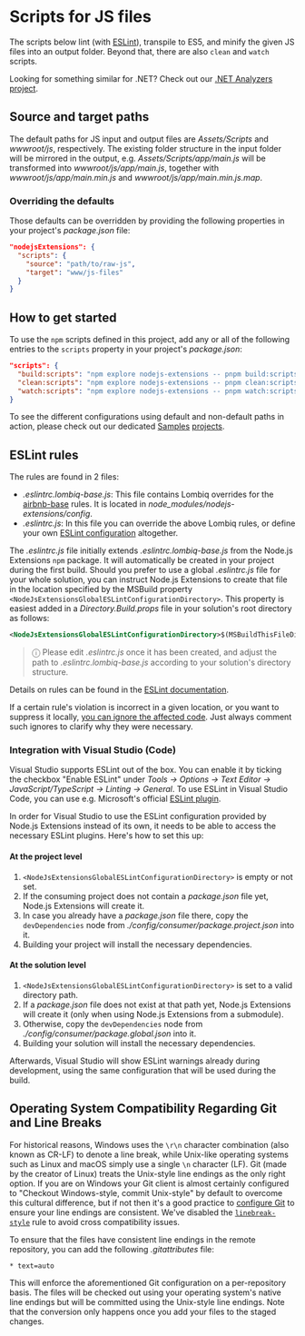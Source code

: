 # Scripts for JS files

The scripts below lint (with [ESLint](https://eslint.org/)), transpile to ES5, and minify the given JS files into an output folder. Beyond that, there are also `clean` and `watch` scripts.

Looking for something similar for .NET? Check out our [.NET Analyzers project](https://github.com/Lombiq/.NET-Analyzers).

## Source and target paths

The default paths for JS input and output files are _Assets/Scripts_ and _wwwroot/js_, respectively. The existing folder structure in the input folder will be mirrored in the output, e.g. _Assets/Scripts/app/main.js_ will be transformed into _wwwroot/js/app/main.js_, together with _wwwroot/js/app/main.min.js_ and _wwwroot/js/app/main.min.js.map_.

### Overriding the defaults

Those defaults can be overridden by providing the following properties in your project's _package.json_ file:

```json
"nodejsExtensions": {
  "scripts": {
    "source": "path/to/raw-js",
    "target": "www/js-files"
  }
}
```

## How to get started

To use the `npm` scripts defined in this project, add any or all of the following entries to the `scripts` property in your project's _package.json_:

```json
"scripts": {
  "build:scripts": "npm explore nodejs-extensions -- pnpm build:scripts",
  "clean:scripts": "npm explore nodejs-extensions -- pnpm clean:scripts",
  "watch:scripts": "npm explore nodejs-extensions -- pnpm watch:scripts",
}
```

To see the different configurations using default and non-default paths in action, please check out our dedicated [Samples](../../Lombiq.NodeJs.Extensions.Samples/Readme.md) [projects](../../Lombiq.NodeJs.Extensions.Samples.NuGet/Readme.md).

## ESLint rules

The rules are found in 2 files:

- _.eslintrc.lombiq-base.js_: This file contains Lombiq overrides for the [airbnb-base](https://www.npmjs.com/package/eslint-config-airbnb-base) rules. It is located in _node_modules/nodejs-extensions/config_.
- _.eslintrc.js_: In this file you can override the above Lombiq rules, or define your own [ESLint configuration](https://eslint.org/docs/latest/user-guide/configuring/configuration-files) altogether.

The _.eslintrc.js_ file initially extends _.eslintrc.lombiq-base.js_ from the Node.js Extensions `npm` package. It will automatically be created in your project during the first build. Should you prefer to use a global _.eslintrc.js_ file for your whole solution, you can instruct Node.js Extensions to create that file in the location specified by the MSBuild property `<NodeJsExtensionsGlobalESLintConfigurationDirectory>`. This property is easiest added in a _Directory.Build.props_ file in your solution's root directory as follows:

```xml
<NodeJsExtensionsGlobalESLintConfigurationDirectory>$(MSBuildThisFileDirectory)</NodeJsExtensionsGlobalESLintConfigurationDirectory>
```

> ⓘ Please edit _.eslintrc.js_ once it has been created, and adjust the path to _.eslintrc.lombiq-base.js_ according to your solution's directory structure.

Details on rules can be found in the [ESLint documentation](https://eslint.org/docs/latest/rules/).

If a certain rule's violation is incorrect in a given location, or you want to suppress it locally, [you can ignore the affected code](https://eslint.org/docs/latest/user-guide/configuring/rules). Just always comment such ignores to clarify why they were necessary.

### Integration with Visual Studio (Code)

Visual Studio supports ESLint out of the box. You can enable it by ticking the checkbox "Enable ESLint" under _Tools → Options → Text Editor → JavaScript/TypeScript → Linting → General_. To use ESLint in Visual Studio Code, you can use e.g. Microsoft's official [ESLint plugin](https://marketplace.visualstudio.com/items?itemName=dbaeumer.vscode-eslint).

In order for Visual Studio to use the ESLint configuration provided by Node.js Extensions instead of its own, it needs to be able to access the necessary ESLint plugins. Here's how to set this up:

#### At the project level

1. `<NodeJsExtensionsGlobalESLintConfigurationDirectory>` is empty or not set.
2. If the consuming project does not contain a _package.json_ file yet, Node.js Extensions will create it.
3. In case you already have a _package.json_ file there, copy the `devDependencies` node from _./config/consumer/package.project.json_ into it.
4. Building your project will install the necessary dependencies.

#### At the solution level

1. `<NodeJsExtensionsGlobalESLintConfigurationDirectory>` is set to a valid directory path.
2. If a _package.json_ file does not exist at that path yet, Node.js Extensions will create it (only when using Node.js Extensions from a submodule).
3. Otherwise, copy the `devDependencies` node from _./config/consumer/package.global.json_ into it.
4. Building your solution will install the necessary dependencies.

Afterwards, Visual Studio will show ESLint warnings already during development, using the same configuration that will be used during the build.

## Operating System Compatibility Regarding Git and Line Breaks

For historical reasons, Windows uses the `\r\n` character combination (also known as CR-LF) to denote a line break, while Unix-like operating systems such as Linux and macOS simply use a single `\n` character (LF). Git (made by the creator of Linux) treats the Unix-style line endings as the only right option. If you are on Windows your Git client is almost certainly configured to "Checkout Windows-style, commit Unix-style" by default to overcome this cultural difference, but if not then it's a good practice to [configure Git](https://git-scm.com/book/en/v2/Customizing-Git-Git-Configuration#_formatting_and_whitespace) to ensure your line endings are consistent. We've disabled the [`linebreak-style`](https://eslint.org/docs/latest/rules/linebreak-style) rule to avoid cross compatibility issues.

To ensure that the files have consistent line endings in the remote repository, you can add the following _.gitattributes_ file:

```gitattributes
* text=auto
```

This will enforce the aforementioned Git configuration on a per-repository basis. The files will be checked out using your operating system's native line endings but will be committed using the Unix-style line endings. Note that the conversion only happens once you add your files to the staged changes.
